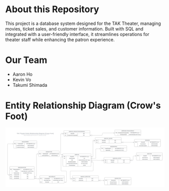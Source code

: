 # About this Repository
<p>This project is a database system designed for the TAK Theater, managing movies, ticket sales, and customer information. Built with SQL and integrated with a user-friendly interface, it streamlines operations for theater staff while enhancing the patron experience.</p>

# Our Team
* Aaron Ho
* Kevin Vo
* Takumi Shimada 

# Entity Relationship Diagram (Crow's Foot)

![Crow's Foot ERD of the Database](TAK-Theater-Entity-Relationship-Diagram.jpg)
